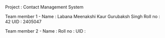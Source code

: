 Project : Contact Management System

Team member 1 -
Name : Labana Meenakshi Kaur Gurubaksh Singh
Roll no : 42
UID : 2405047

Team member 2 -
Name : 
Roll no : 
UID : 
